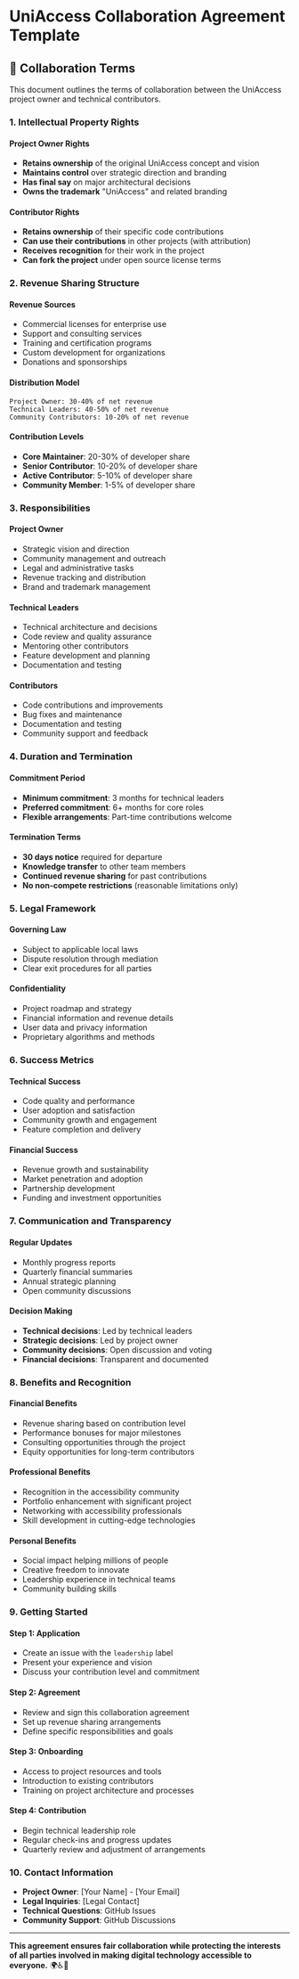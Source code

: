 # UniAccess Collaboration Agreement Template

## 🤝 Collaboration Terms

This document outlines the terms of collaboration between the UniAccess project owner and technical contributors.

### **1. Intellectual Property Rights**

#### **Project Owner Rights**
- **Retains ownership** of the original UniAccess concept and vision
- **Maintains control** over strategic direction and branding
- **Has final say** on major architectural decisions
- **Owns the trademark** "UniAccess" and related branding

#### **Contributor Rights**
- **Retains ownership** of their specific code contributions
- **Can use their contributions** in other projects (with attribution)
- **Receives recognition** for their work in the project
- **Can fork the project** under open source license terms

### **2. Revenue Sharing Structure**

#### **Revenue Sources**
- Commercial licenses for enterprise use
- Support and consulting services
- Training and certification programs
- Custom development for organizations
- Donations and sponsorships

#### **Distribution Model**
```
Project Owner: 30-40% of net revenue
Technical Leaders: 40-50% of net revenue
Community Contributors: 10-20% of net revenue
```

#### **Contribution Levels**
- **Core Maintainer**: 20-30% of developer share
- **Senior Contributor**: 10-20% of developer share
- **Active Contributor**: 5-10% of developer share
- **Community Member**: 1-5% of developer share

### **3. Responsibilities**

#### **Project Owner**
- Strategic vision and direction
- Community management and outreach
- Legal and administrative tasks
- Revenue tracking and distribution
- Brand and trademark management

#### **Technical Leaders**
- Technical architecture and decisions
- Code review and quality assurance
- Mentoring other contributors
- Feature development and planning
- Documentation and testing

#### **Contributors**
- Code contributions and improvements
- Bug fixes and maintenance
- Documentation and testing
- Community support and feedback

### **4. Duration and Termination**

#### **Commitment Period**
- **Minimum commitment**: 3 months for technical leaders
- **Preferred commitment**: 6+ months for core roles
- **Flexible arrangements**: Part-time contributions welcome

#### **Termination Terms**
- **30 days notice** required for departure
- **Knowledge transfer** to other team members
- **Continued revenue sharing** for past contributions
- **No non-compete restrictions** (reasonable limitations only)

### **5. Legal Framework**

#### **Governing Law**
- Subject to applicable local laws
- Dispute resolution through mediation
- Clear exit procedures for all parties

#### **Confidentiality**
- Project roadmap and strategy
- Financial information and revenue details
- User data and privacy information
- Proprietary algorithms and methods

### **6. Success Metrics**

#### **Technical Success**
- Code quality and performance
- User adoption and satisfaction
- Community growth and engagement
- Feature completion and delivery

#### **Financial Success**
- Revenue growth and sustainability
- Market penetration and adoption
- Partnership development
- Funding and investment opportunities

### **7. Communication and Transparency**

#### **Regular Updates**
- Monthly progress reports
- Quarterly financial summaries
- Annual strategic planning
- Open community discussions

#### **Decision Making**
- **Technical decisions**: Led by technical leaders
- **Strategic decisions**: Led by project owner
- **Community decisions**: Open discussion and voting
- **Financial decisions**: Transparent and documented

### **8. Benefits and Recognition**

#### **Financial Benefits**
- Revenue sharing based on contribution level
- Performance bonuses for major milestones
- Consulting opportunities through the project
- Equity opportunities for long-term contributors

#### **Professional Benefits**
- Recognition in the accessibility community
- Portfolio enhancement with significant project
- Networking with accessibility professionals
- Skill development in cutting-edge technologies

#### **Personal Benefits**
- Social impact helping millions of people
- Creative freedom to innovate
- Leadership experience in technical teams
- Community building skills

### **9. Getting Started**

#### **Step 1: Application**
- Create an issue with the `leadership` label
- Present your experience and vision
- Discuss your contribution level and commitment

#### **Step 2: Agreement**
- Review and sign this collaboration agreement
- Set up revenue sharing arrangements
- Define specific responsibilities and goals

#### **Step 3: Onboarding**
- Access to project resources and tools
- Introduction to existing contributors
- Training on project architecture and processes

#### **Step 4: Contribution**
- Begin technical leadership role
- Regular check-ins and progress updates
- Quarterly review and adjustment of arrangements

### **10. Contact Information**

- **Project Owner**: [Your Name] - [Your Email]
- **Legal Inquiries**: [Legal Contact]
- **Technical Questions**: GitHub Issues
- **Community Support**: GitHub Discussions

---

**This agreement ensures fair collaboration while protecting the interests of all parties involved in making digital technology accessible to everyone.** 🌍♿🤝 